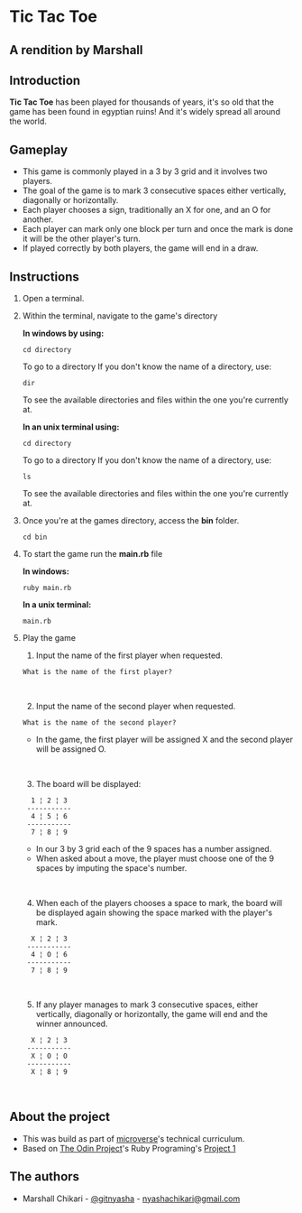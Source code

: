 # Tic Tac Toe
## A rendition by Marshall

## Introduction

**Tic Tac Toe** has been played for thousands of years, it's so old that the game has been found in egyptian ruins! And it's widely spread all around the world.

## Gameplay

+ This game is commonly played in a 3 by 3 grid and it involves two players.
+ The goal of the game is to mark 3 consecutive spaces either vertically, diagonally or horizontally.
+ Each player chooses a sign, traditionally an X for one, and an O for another.
+ Each player can mark only one block per turn and once the mark is done it will be the other player's turn.
+ If played correctly by both players, the game will end in a draw.

## Instructions

1. Open a terminal.
2. Within the terminal, navigate to the game's directory

    **In windows by using:**
    ```
    cd directory
    ```
    To go to a directory
    If you don't know the name of a directory, use:
    ```
    dir
    ```
    To see the available directories and files within the one you're currently at.

    **In an unix terminal using:**
    ```
    cd directory
    ```
    To go to a directory
    If you don't know the name of a directory, use:
    ```
    ls
    ```
    To see the available directories and files within the one you're currently at.

3. Once you're at the games directory, access the **bin** folder.
    ```
    cd bin
    ```

4. To start the game run the **main.rb** file

    **In windows:**
    ```
    ruby main.rb
    ```
    **In a unix terminal:**
    ```
    main.rb
    ```

5. Play the game
    &nbsp;

    1. Input the name of the first player when requested.
    ```
    What is the name of the first player?
    ```
    &nbsp;
    
    2. Input the name of the second player when requested.
    ```
    What is the name of the second player?
    ```
    + In the game, the first player will be assigned X and the second player will be assigned O.
      
    &nbsp;

    3. The board will be displayed:
    ```
      1 ¦ 2 ¦ 3
     -----------
      4 ¦ 5 ¦ 6
     -----------
      7 ¦ 8 ¦ 9
    ```
    + In our 3 by 3 grid each of the 9 spaces has a number assigned.
    + When asked about a move, the player must choose one of the 9 spaces by imputing the space's number.
    
    &nbsp;

    4. When each of the players chooses a space to mark, the board will be displayed again showing the space marked with the player's mark.
    ```
      X ¦ 2 ¦ 3
     -----------
      4 ¦ O ¦ 6
     -----------
      7 ¦ 8 ¦ 9
    ```

    &nbsp;

    5. If any player manages to mark 3 consecutive spaces, either vertically, diagonally or horizontally, the game will end and the winner announced.
    ```
      X ¦ 2 ¦ 3
     -----------
      X ¦ O ¦ O
     -----------
      X ¦ 8 ¦ 9
    ```
    
    &nbsp;
    
## About the project

+ This was build as part of [microverse][mvs]'s technical curriculum.
+ Based on [The Odin Project][top]'s Ruby Programing's [Project 1][tor]

## The authors
+ Marshall Chikari - [@gitnyasha](https://twitter.com/marshallchikari) - nyashachikari@gmail.com


[rbl]: https://www.ruby-lang.org/en/
[vsc]: https://code.visualstudio.com/
[mvs]: https://www.microverse.org/
[top]: https://www.theodinproject.com
[tor]: https://www.theodinproject.com/courses/ruby-programming/lessons/oop
